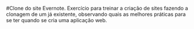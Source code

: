 #Clone do site Evernote.
Exercício para treinar a criação de sites fazendo a clonagem de um já existente, observando quais as melhores práticas para se ter quando se cria uma aplicação web.
